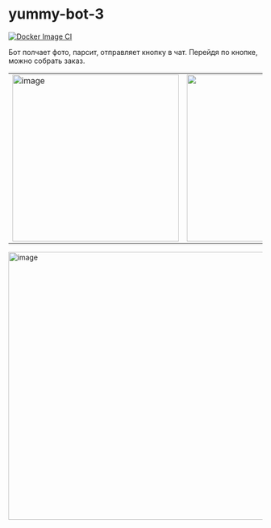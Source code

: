 # yummy-bot-3

[![Docker Image CI](https://github.com/pischule/yummy-bot-2/actions/workflows/docker-image.yml/badge.svg)](https://github.com/pischule/yummy-bot-2/actions/workflows/docker-image.yml)

Бот полчает фото, парсит, отправляет кнопку в чат. Перейдя по кнопке, можно собрать заказ.

<table>
 <tr>
  <td> 
   <img width="330" alt="image" src="https://user-images.githubusercontent.com/41614960/186944391-0ad8c188-d8c7-424c-9f0b-57cb6478e355.jpg">
  </td>
  <td> 
   <img src="https://user-images.githubusercontent.com/41614960/186943976-cdafdb00-e21d-48c2-9fe4-f0b44ce15368.jpg" width="330">
  </td>
  <td>
   <img src="https://user-images.githubusercontent.com/41614960/186944054-65840669-99df-4b20-a59b-1fc9f69248c9.jpg" width="330">
  </td>
 </tr>
</table>

<img width="530" alt="image" src="https://user-images.githubusercontent.com/41614960/186943921-cb0659e9-2250-4ae7-b9b1-f79f8e6fbdc9.jpg">


